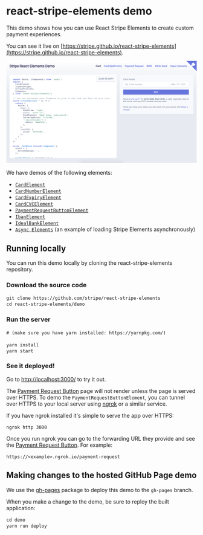 # react-stripe-elements demo

This demo shows how you can use React Stripe Elements to create custom payment experiences.

You can see it live on [https://stripe.github.io/react-stripe-elements](https://stripe.github.io/react-stripe-elements).

![Screenshot of the demo running](stripe-react-elements-demo.png)

We have demos of the following elements:
- [`CardElement`](https://stripe.github.io/react-stripe-elements/#card)
- [`CardNumberElement`](https://stripe.github.io/react-stripe-elements/#split-card)
- [`CardExpiryElement`](https://stripe.github.io/react-stripe-elements/#split-card)
- [`CardCVCElement`](https://stripe.github.io/react-stripe-elements/#plit-card)
- [`PaymentRequestButtonElement`](https://stripe.github.io/react-stripe-elements/#payment-request)
- [`IbanElement`](https://stripe.github.io/react-stripe-elements/#iban)
- [`IdealBankElement`](https://stripe.github.io/react-stripe-elements/#ideal)
- [`Async Elements`](https://stripe.github.io/react-stripe-elements/#async) (an example of loading Stripe Elements asynchronously)

## Running locally

You can run this demo locally by cloning the react-stripe-elements repository.

### Download the source code

```shell
git clone https://github.com/stripe/react-stripe-elements
cd react-stripe-elements/demo
```

### Run the server
```shell
# (make sure you have yarn installed: https://yarnpkg.com/)

yarn install
yarn start
```

### See it deployed!
Go to <http://localhost:3000/> to try it out. 

The [Payment Request Button](http://stripe.github.io/react-stripe-elments/payment-request) page will not render unless the page is served over HTTPS. To demo the `PaymentRequestButtonElement`, you can tunnel over HTTPS to your local server using [ngrok](https://ngrok.com/) or a similar service.

If you have ngrok installed it's simple to serve the app over HTTPS:

```shell
ngrok http 3000
```

Once you run ngrok you can go to the forwarding URL they provide and see the [Payment Request Button](http://stripe.github.io/react-stripe-elments/payment-request). For example:

```shell
https://<example>.ngrok.io/payment-request
```

## Making changes to the hosted GitHub Page demo

We use the [gh-pages](https://github.com/tschaub/gh-pages) package to deploy this demo to the `gh-pages` branch.

When you make a change to the demo, be sure to reploy the built application:

```shell
cd demo
yarn run deploy
```